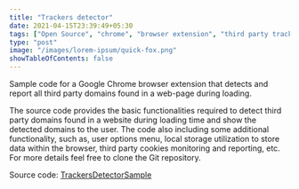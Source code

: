```yaml
---
title: "Trackers detector"
date: 2021-04-15T23:39:49+05:30
tags: ["Open Source", "chrome", "browser extension", "third party tracking"]
type: "post"
image: "/images/lorem-ipsum/quick-fox.png"
showTableOfContents: false
---
```


Sample code for a Google Chrome browser extension that detects and report all third party domains found in a web-page during loading.

The source code provides the basic functionalities required to detect third party domains found in a website during loading time and show the detected domains to the user. The code also including some additional functionality, such as, user options menu, local storage utilization to store data within the browser, third party cookies monitoring and reporting, etc. For more details feel free to clone the Git repository.

Source code: [TrackersDetectorSample](https://bitbucket.org/cosior/trackersdetectorsample/)